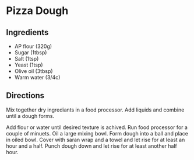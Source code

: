 # Pizza Dough

## Ingredients

- AP flour (320g)
- Sugar (1tbsp)
- Salt (1tsp)
- Yeast (1tsp)
- Olive oil (3tbsp)
- Warm water (3/4c)

## Directions
Mix together dry ingrediants in a food processor. Add liquids and combine until a dough forms. 

Add flour or water until desired texture is achived. Run food processor for a couple of minuets. Oil a large mixing bowl. Form dough into a ball and place in oiled bowl. Cover with saran wrap and a towel and let rise for at least an hour and a half. Punch dough down and let rise for at least another half hour.


